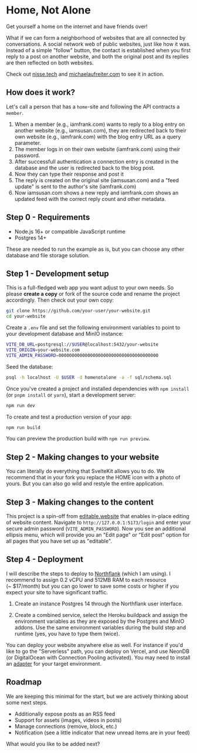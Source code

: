 # Home, Not Alone

Get yourself a home on the internet and have friends over!

What if we can form a neighborhood of websites that are all connected by conversations. A social network web of public websites, just like how it was. 
Instead of a simple "follow" button, the contact is established when you first reply to a post on another website, and both the original post and its replies are then reflected on both websites.

Check out [nisse.tech](https://nisse.tech) and [michaelaufreiter.com](https://michaelaufreiter.com) to see it in action.

## How does it work?

Let's call a person that has a `home`-site and following the API contracts a `member`. 
1. When a member (e.g., iamfrank.com) wants to reply to a blog entry on another website (e.g., iamsusan.com), they are redirected back to their own website (e.g., iamfrank.com) with the blog entry URL as a query parameter.
2. The member logs in on their own website (iamfrank.com) using their password.
3. After successfull authentication a connection entry is created in the database and the user is redirected back to the blog post.
4. Now they can type their response and post it
5. The reply is created on the original site (iamsusan.com) and a "feed update" is sent to the author's site (iamfrank.com)
6. Now iamsusan.com shows a new reply and iamfrank.com shows an updated feed with the correct reply count and other metadata.


## Step 0 - Requirements

- Node.js 16+ or compatible JavaScript runtime
- Postgres 14+

These are needed to run the example as is, but you can choose any other database and file storage solution.

## Step 1 - Development setup

This is a full-fledged web app you want adjust to your own needs. So please **create a copy** or fork of the source code and rename the project accordingly. Then check out your own copy:

```bash
git clone https://github.com/your-user/your-website.git
cd your-website
```

Create a `.env` file and set the following environment variables to point to your development database and MinIO instance:

```bash
VITE_DB_URL=postgresql://$USER@localhost:5432/your-website
VITE_ORIGIN=your-website.com
VITE_ADMIN_PASSWORD=00000000000000000000000000000000000000
```

Seed the database:

```bash
psql -h localhost -U $USER -d homenotalone -a -f sql/schema.sql
```

Once you've created a project and installed dependencies with `npm install` (or `pnpm install` or `yarn`), start a development server:

```bash
npm run dev
```

To create and test a production version of your app:

```bash
npm run build
```

You can preview the production build with `npm run preview`.

## Step 2 - Making changes to your website

You can literally do everything that SvelteKit allows you to do. We recommend that in your fork you replace the HOME icon with a photo of yours. But you can also go wild and restyle the entire application.

## Step 3 - Making changes to the content

This project is a spin-off from [editable.website](https://editable.website) that enables in-place editing of website content. Navigate to `http://127.0.0.1:5173/login` and enter your secure admin password (`VITE_ADMIN_PASSWORD`). Now you see an additional ellipsis menu, which will provide you an "Edit page" or "Edit post" option for all pages that you have set up as "editable".


## Step 4 - Deployment

I will describe the steps to deploy to [Northflank](https://northflank.com/) (which I am using). I recommend to assign 0.2 vCPU and 512MB RAM to each resource (~ $17/month) but you can go lower to save some costs or higher if you expect your site to have significant traffic.

1. Create an instance Postgres 14 through the Northflank user interface.

2. Create a combined service, select the Heroku buildpack and assign the environment variables as they are exposed by the Postgres and MinIO addons. Use the same environment variables during the build step and runtime (yes, you have to type them twice).

You can deploy your website anywhere else as well. For instance if you'd like to go the "Serverless" path, you can deploy on Vercel, and use NeonDB (or DigitalOcean with Connection Pooling activated). You may need to install an [adapter](https://kit.svelte.dev/docs/adapters) for your target environment.

## Roadmap

We are keeping this minimal for the start, but we are actively thinking about some next steps.

- Additionally expose posts as an RSS feed
- Support for assets (images, videos in posts)
- Manage connections (remove, block, etc.)
- Notification (see a little indicator that new unread items are in your feed)

What would you like to be added next?
